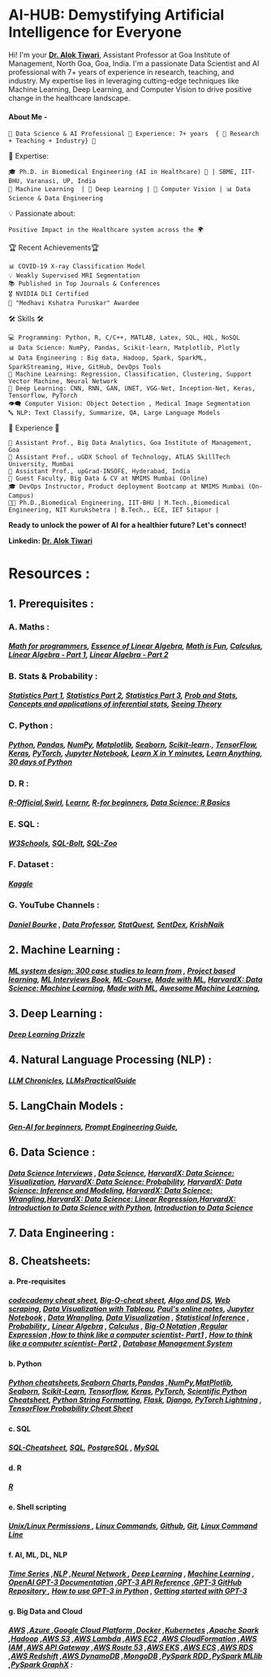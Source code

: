 
# AI-HUB: Demystifying Artificial Intelligence for Everyone

Hi! I'm your [**Dr. Alok Tiwari**](https://dr-alok-tiwari.github.io/), Assistant Professor at Goa Institute of Management, North Goa, Goa, India. I'm a passionate Data Scientist and AI professional with 7+ years of experience in research, teaching, and industry. My expertise lies in leveraging cutting-edge techniques like Machine Learning, Deep Learning, and Computer Vision to drive positive change in the healthcare landscape.



#### About Me - 
    🌟 Data Science & AI Professional 💼 Experience: 7+ years  { 🔬 Research + Teaching + Industry} 🌟 

🚀 Expertise:  

    🎓 Ph.D. in Biomedical Engineering (AI in Healthcare) 🏥 | SBME, IIT-BHU, Varanasi, UP, India
    🤖 Machine Learning  | 🧠 Deep Learning | 📸 Computer Vision | 📊 Data Science & Data Engineering

💡 Passionate about:  <br />

    Positive Impact in the Healthcare system across the 🌍 

🏆 Recent Achievements🏆 <br />

    📊 COVID-19 X-ray Classification Model 
    💡 Weakly Supervised MRI Segmentation 
    📚 Published in Top Journals & Conferences 
    🎖️ NVIDIA DLI Certified 
    🏅 "Medhavi Kshatra Puruskar" Awardee 

🛠️ Skills 🛠️ <br />

    💻 Programming: Python, R, C/C++, MATLAB, Latex, SQL, HQL, NoSQL 
    📊 Data Science: NumPy, Pandas, Scikit-learn, Matplotlib, Plotly 
    📊 Data Engineering : Big data, Hadoop, Spark, SparkML, SparkStreaming, Hive, GitHub, DevOps Tools 
    🧠 Machine Learning: Regression, Classification, Clustering, Support Vector Machine, Neural Network 
    🌌 Deep Learning: CNN, RNN, GAN, UNET, VGG-Net, Inception-Net, Keras, Tensorflow, PyTorch 
    👁️‍🗨️ Computer Vision: Object Detection , Medical Image Segmentation 
    🔤 NLP: Text Classify, Summarize, QA, Large Language Models 
    
📅 Experience 📅 <br />

    🏢 Assistant Prof., Big Data Analytics, Goa Institute of Management, Goa
    🏢 Assistant Prof., uGDX School of Technology, ATLAS SkillTech University, Mumbai 
    🏢 Assistant Prof., upGrad-INSOFE, Hyderabad, India 
    🏫 Guest Faculty, Big Data & CV at NMIMS Mumbai (Online) 
    🎓 DevOps Instructor, Product deployment Bootcamp at NMIMS Mumbai (On-Campus)
    👨‍🎓 Ph.D.,Biomedical Engineering, IIT-BHU | M.Tech.,Biomedical Engineering, NIT Kurukshetra | B.Tech., ECE, IET Sitapur |

**Ready to unlock the power of AI for a healthier future? Let's connect!** <br />

**Linkedin: [Dr. Alok Tiwari](https://www.linkedin.com/in/dr-alok-tiwari/)**



# Resources :

## 1. Prerequisites :

### A. Maths :
##### [Math for programmers](https://akuli.github.io/math-tutorial/), [Essence of Linear Algebra](https://www.youtube.com/watch?v=fNk_zzaMoSs&list=PLZHQObOWTQDPD3MizzM2xVFitgF8hE_ab), [Math is Fun](https://www.mathsisfun.com/algebra/scalar-vector-matrix.html), [Calculus](https://the-learning-machine.com/article/machine-learning/calculus), [Linear Algebra - Part 1](https://the-learning-machine.com/article/machine-learning/linear-algebra), [Linear Algebra - Part 2](https://en.wikibooks.org/wiki/Linear_Algebra)

### B. Stats & Probability :
##### [Statistics Part 1](https://www.youtube.com/watch?v=qBigTkBLU6g&list=PLblh5JKOoLUK0FLuzwntyYI10UQFUhsY9), [Statistics Part 2](https://www.youtube.com/playlist?list=PL1328115D3D8A2566), [Statistics Part 3](https://www.mygreatlearning.com/academy/courses/693367/11266#?utm_source=share_with_friends), [Prob and Stats](https://probabilitycourse.com/), [Concepts and applications of inferential stats](http://vassarstats.net/textbook/index.html), [Seeing Theory](https://seeing-theory.brown.edu/)


### C. Python :
##### [Python](https://www.python.org/), [Pandas](https://pandas.pydata.org/), [NumPy](https://numpy.org/), [Matplotlib](https://matplotlib.org/), [Seaborn](https://seaborn.pydata.org/), [Scikit-learn](https://scikit-learn.org/)., [TensorFlow](https://www.tensorflow.org/), [Keras](https://keras.io/), [PyTorch](https://pytorch.org/), [Jupyter Notebook](https://jupyter.org/), [Learn X in Y minutes](https://learnxinyminutes.com/), [Learn Anything](https://learn-anything.xyz/), [30 days of Python](https://github.com/Asabeneh/30-Days-Of-Python)



### D. R :
##### [R-Official](https://www.r-project.org/),[Swirl](https://github.com/swirldev/swirl_courses#swirl-courses), [Learnr](https://rstudio.github.io/learnr/), [R-for beginners](https://github.com/suneelpatel/R-for-Beginners), [Data Science: R Basics](https://learning.edx.org/course/course-v1:HarvardX+PH125.1x+1T2024/home)



### E. SQL :
##### [W3Schools](https://www.w3schools.com/sql/), [SQL-Bolt](https://sqlbolt.com/), [SQL-Zoo](https://sqlzoo.net/wiki/SQL_Tutorial)

### F. Dataset :
##### [Kaggle](https://www.kaggle.com/datasets/snap/amazon-fine-food-reviews)

### G. YouTube Channels :
##### [Daniel Bourke](https://www.youtube.com/@mrdbourke/videos) , [Data Professor](https://youtube.com/@dataprofessor?si=WXX92iJ1LZ2WqDs3), [StatQuest](https://youtube.com/@statquest?si=jtxZpRdy8qUyHdFa), [SentDex](https://youtube.com/@sentdex?si=-DKn_paxM1kwORLq), [KrishNaik](https://youtube.com/@krishnaik06?si=7QR7oRB3_g6QrvkM)


## 2. Machine Learning :
##### [ML system design: 300 case studies to learn from](https://www.evidentlyai.com/ml-system-design) , [Project based learning](https://github.com/practical-tutorials/project-based-learning), [ML Interviews Book](https://huyenchip.com/ml-interviews-book/), [ML-Course](https://mlcourse.ai/book/index.html), [Made with ML](https://madewithml.com/#foundations), [HarvardX: Data Science: Machine Learning](https://www.edx.org/learn/machine-learning/harvard-university-data-science-machine-learning), [Made with ML](https://github.com/GokuMohandas/Made-With-ML), [Awesome Machine Learning](https://github.com/josephmisiti/awesome-machine-learning), 

## 3. Deep Learning :

##### [Deep Learning Drizzle](https://github.com/kmario23/deep-learning-drizzle)

## 4. Natural Language Processing (NLP) :
##### [LLM Chronicles](https://llm-chronicles.com/), [LLMsPracticalGuide](https://github.com/Mooler0410/LLMsPracticalGuide)

## 5. LangChain Models :
##### [Gen-AI for beginners](https://github.com/microsoft/generative-ai-for-beginners), [Prompt Engineering Guide](https://www.promptingguide.ai/),

## 6. Data Science :
##### [Data Science Interviews](https://github.com/alexeygrigorev/data-science-interviews) , [Data Science](https://thaddeus-segura.com/), [HarvardX: Data Science: Visualization](https://www.edx.org/learn/data-visualization/harvard-university-data-science-visualization), [HarvardX: Data Science: Probability](https://edx.org/learn/probability/harvard-university-data-science-probability), [HarvardX: Data Science: Inference and Modeling](https://www.edx.org/learn/data-science/harvard-university-data-science-inference-and-modeling), [HarvardX: Data Science: Wrangling](https://www.edx.org/learn/data-science/harvard-university-data-science-wrangling),[HarvardX: Data Science: Linear Regression](https://www.edx.org/learn/data-science/harvard-university-data-science-linear-regression),[HarvardX: Introduction to Data Science with Python](https://www.edx.org/learn/data-science/harvard-university-introduction-to-data-science-with-python), [Introduction to Data Science](https://rafalab.dfci.harvard.edu/dsbook/)

## 7. Data Engineering :


## 8. Cheatsheets:

#### a. Pre-requisites
##### [codecademy cheat sheet](https://www.codecademy.com/resources/cheatsheets/all), [Big-O-cheat sheet](https://bigocheatsheet.io/?dark-mode=true), [Algo and DS](https://cooervo.github.io/Algorithms-DataStructures-BigONotation/), [Web scraping](https://blog.hartleybrody.com/web-scraping-cheat-sheet/), [Data Visualization with Tableau](https://www.datacamp.com/tutorial/data-visualisation-tableau), [Paul's online notes](https://tutorial.math.lamar.edu/Extras/CheatSheets_Tables.aspx#CalcSheet), [Jupyter Notebook](https://lnkd.in/g7cPmgHQ) , [Data Wrangling](https://bit.ly/3TiMibP), [Data Visualization](https://lnkd.in/gQ52Jd_J) , [Statistical Inference](https://lnkd.in/grNXVQh5) , [Probability ](https://lnkd.in/gvnWCphc), [Linear Algebra](https://lnkd.in/gty6XpVF) , [Calculus](https://lnkd.in/gjhsmsxu ) , [Big-O Notation](https://lnkd.in/gfYqM8WU) ,[Regular Expression](https://lnkd.in/gE9kZTZW) ,[How to think like a computer scientist- Part1](https://www.greenteapress.com/thinkpython/thinkCSpy.pdf) , [How to think like a computer scientist- Part2](http://openbookproject.net/thinkcs/python/english3e/) , [Database Management System](https://mrcet.com/downloads/digital_notes/ECE/III%20Year/DATABASE%20MANAGEMENT%20SYSTEMS.pdf)

#### b. Python 
##### [Python cheatsheets](https://www.pythoncheatsheet.org/cheatsheet/basics),[Seaborn Charts](https://www.kaggle.com/code/themlphdstudent/cheat-sheet-seaborn-charts/notebook),[Pandas](https://lnkd.in/g4yTJ7CP) ,[NumPy](https://lnkd.in/gg9Uw-km),[MatPlotlib](https://lnkd.in/gahrGicD), [Seaborn](https://lnkd.in/gcu4UKpw), [Scikit-Learn](https://lnkd.in/gGfkNu5i), [Tensorflow](https://lnkd.in/g3fw3uRV), [Keras](https://lnkd.in/gfPTfbgg), [PyTorch](https://bit.ly/3lnsiIz), [Scientific Python Cheatsheet](https://ipgp.github.io/scientific_python_cheat_sheet/?utm_content=buffer7d821&utm_medium=social&utm_source=twitter.com&utm_campaign=buffer#numpy-import-numpy-as-np), [Python String Formatting](https://lnkd.in/gHi26Uk2), [Flask](https://lnkd.in/gGzbSTgU), [Django](https://lnkd.in/grZcWz8y), [PyTorch Lightning](https://lnkd.in/gNnq5QXz) , [TensorFlow Probability Cheat Sheet](https://lnkd.in/gr3bgDGP)


#### c. SQL
##### [SQL-Cheatsheet](https://www.sqltutorial.org/sql-cheat-sheet/), [SQL](https://lnkd.in/gyierV3f), [PostgreSQL](https://lnkd.in/gzfiW7zB) , [MySQL](https://lnkd.in/g4JnPVTe)

#### d. R
##### [R](https://lnkd.in/gEgJ6A8j)


#### e. Shell scripting
##### [Unix/Linux Permissions ](https://bit.ly/3ZUfwA8), [Linux Commands](https://www.linuxtrainingacademy.com/linux-commands-cheat-sheet/), [Github](https://intellipaat.com/blog/tutorial/devops-tutorial/git-cheat-sheet/), [Git](https://lnkd.in/gyzhztvH), [Linux Command Line](https://bit.ly/3FtcTgw) 

#### f. AI, ML, DL, NLP
##### [Time Series](https://bit.ly/3Fvuep4) ,[NLP](https://bit.ly/3Fvursm) ,[Neural Network ](https://lnkd.in/gThs2AAp), [Deep Learning](https://lnkd.in/gVbSPae2) , [Machine Learning](https://bit.ly/3mZ5Wh3) , [OpenAI GPT-3 Documentation](https://lnkd.in/gawB_SC9) ,[GPT-3 API Reference](https://lnkd.in/gtCGZvX8) ,[GPT-3 GitHub Repository ](https://lnkd.in/g56cQQPD) , [How to use GPT-3 in Python](https://lnkd.in/gSx354PM) , [Getting started with GPT-3](https://lnkd.in/g999qJmH)




#### g. Big Data and Cloud
##### [AWS](https://bit.ly/3ZQWMS1) ,[Azure ](https://bit.ly/42f4N4V) ,[Google Cloud Platform ](https://bit.ly/3JJADzv) ,[Docker](https://bit.ly/3Lt2zJe) ,[Kubernetes](https://lnkd.in/gjXCT7Mb) ,[Apache Spark](https://lnkd.in/ge7Rj-Yr) ,[Hadoop](https://bit.ly/3Lq34DR) ,[AWS S3](https://bit.ly/3JMYe2A) ,[AWS Lambda](https://bit.ly/3Jq2QtI) ,[AWS EC2](https://bit.ly/3JpyuYz) ,[AWS CloudFormation](https://bit.ly/3JHE3D1) ,[AWS IAM](https://bit.ly/3mYW6f5) ,[AWS API Gateway](https://bit.ly/3LvmW8K) ,[AWS Route 53](https://lnkd.in/gJWK9KqR)  ,[AWS EKS](https://lnkd.in/gUZYvdvB) ,[AWS ECS](https://lnkd.in/geu_Hmu3)  ,[AWS RDS](https://lnkd.in/g-i6kMWB) ,[AWS Redshift](https://lnkd.in/gH_fEdU8) ,[AWS DynamoDB](https://lnkd.in/ghvfM889)  ,[MongoDB](https://lnkd.in/gHc4F4ER)  ,[PySpark RDD ](https://lnkd.in/gTHUYckq) ,[PySpark MLlib](https://lnkd.in/ggSy4AqJ) ,[PySpark GraphX](https://lnkd.in/gmttid5x) :


